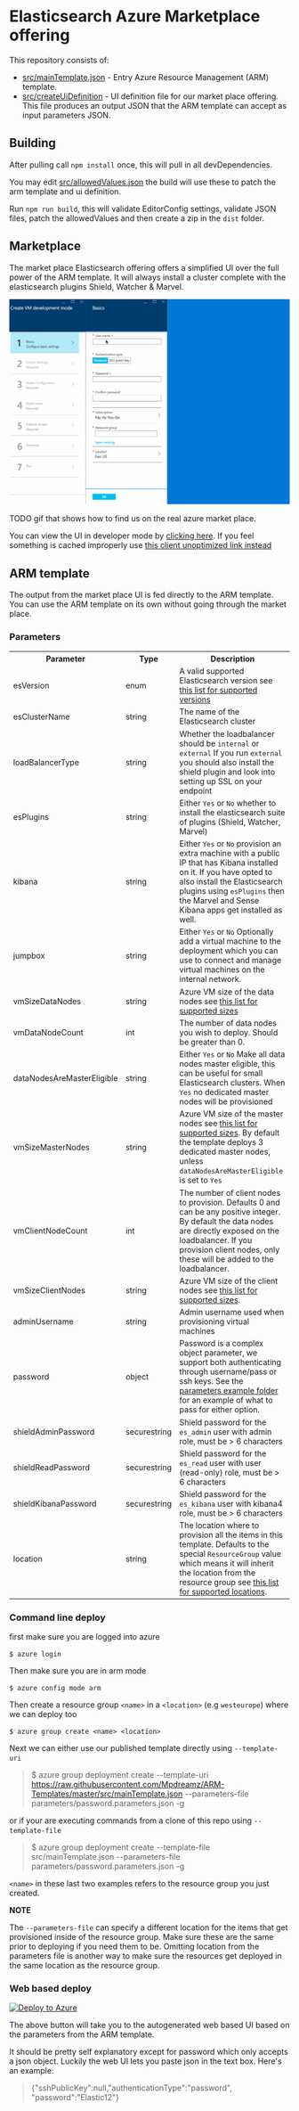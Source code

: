 # Elasticsearch Azure Marketplace offering

This repository consists of:

* [src/mainTemplate.json](src/mainTemplate.json) - Entry Azure Resource Management (ARM) template.
* [src/createUiDefinition](src/createUiDefinition.json) - UI definition file for our market place offering. This file produces an output JSON that the ARM template can accept as input parameters JSON.

## Building

After pulling call `npm install` once, this will pull in all devDependencies.

You may edit [src/allowedValues.json](src/allowedValues.json) the build will use these to patch the arm template and ui definition.

Run `npm run build`, this will validate EditorConfig settings, validate JSON files, patch the allowedValues and then create a zip in the `dist` folder.

## Marketplace

The market place Elasticsearch offering offers a simplified UI over the full power of the ARM template. It will always install a cluster complete with the elasticsearch plugins Shield, Watcher & Marvel.

![Example UI Flow](images/ui.gif)

TODO gif that shows how to find us on the real azure market place.

You can view the UI in developer mode by [clicking here](https://portal.azure.com/#blade/Microsoft_Azure_Compute/CreateMultiVmWizardBlade/internal_bladeCallId/anything/internal_bladeCallerParams/{"initialData":{},"providerConfig":{"createUiDefinition":"https%3A%2F%2Fraw.githubusercontent.com%2FMpdreamz%2FARM-Templates%2Fmaster%2Fsrc%2FcreateUiDefinition.json"}}). If you feel something is cached improperly use [this client unoptimized link instead](https://portal.azure.com/?clientOptimizations=false#blade/Microsoft_Azure_Compute/CreateMultiVmWizardBlade/internal_bladeCallId/anything/internal_bladeCallerParams/{"initialData":{},"providerConfig":{"createUiDefinition":"https%3A%2F%2Fraw.githubusercontent.com%2FMpdreamz%2FARM-Templates%2Fmaster%2Fsrc%2FcreateUiDefinition.json"}})

## ARM template

The output from the market place UI is fed directly to the ARM template. You can use the ARM template on its own without going through the market place.

### Parameters

<table>
  <tr><th>Parameter</td><th>Type</th><th>Description</th></tr>
  <tr><td>esVersion</td><td>enum</td>
    <td>A valid supported Elasticsearch version see <a href="https://github.com/Mpdreamz/ARM-Templates/blob/master/src/mainTemplate.json#L8">this list for supported versions</a>
    </td></tr>
  <tr><td>esClusterName</td><td>string</td>
    <td> The name of the Elasticsearch cluster
    </td></tr>

  <tr><td>loadBalancerType</td><td>string</td>
    <td>Whether the loadbalancer should be <code>internal</code> or <code>external</code>
    If you run <code>external</code> you should also install the shield plugin and look into setting up SSL on your endpoint
    </td></tr>

  <tr><td>esPlugins</td><td>string</td>
    <td>Either <code>Yes</code> or <code>No</code> whether to install the elasticsearch suite of
    plugins (Shield, Watcher, Marvel)
    </td></tr>

  <tr><td>kibana</td><td>string</td>
    <td>Either <code>Yes</code> or <code>No</code> provision an extra machine with a public IP that
    has Kibana installed on it. If you have opted to also install the Elasticsearch plugins using <code>esPlugins</code> then the Marvel and Sense Kibana apps get installed as well.
    </td></tr>

  <tr><td>jumpbox</td><td>string</td>
    <td>Either <code>Yes</code> or <code>No</code> Optionally add a virtual machine to the deployment which you can use to connect and manage virtual machines on the internal network.
    </td></tr>

  <tr><td>vmSizeDataNodes</td><td>string</td>
    <td>Azure VM size of the data nodes see <a href="https://github.com/Mpdreamz/ARM-Templates/blob/master/src/mainTemplate.json#L69">this list for supported sizes</a>
    </td></tr>

  <tr><td>vmDataNodeCount</td><td>int</td>
    <td>The number of data nodes you wish to deploy. Should be greater than 0.
    </td></tr>

  <tr><td>dataNodesAreMasterEligible</td><td>string</td>
    <td>Either <code>Yes</code> or <code>No</code> Make all data nodes master eligible, this can be useful for small Elasticsearch clusters. When <code>Yes</code> no dedicated master nodes will be provisioned
    </td></tr>

  <tr><td>vmSizeMasterNodes</td><td>string</td>
    <td>Azure VM size of the master nodes see <a href="https://github.com/Mpdreamz/ARM-Templates/blob/master/src/mainTemplate.json#L69">this list for supported sizes</a>. By default the template deploys 3 dedicated master nodes, unless <code>dataNodesAreMasterEligible</code> is set to <code>Yes</code>
    </td></tr>

  <tr><td>vmClientNodeCount</td><td>int</td>
    <td> The number of client nodes to provision. Defaults 0 and can be any positive integer. By default the data nodes are directly exposed on the loadbalancer. If you provision client nodes, only these will be added to the loadbalancer.
    </td></tr>

  <tr><td>vmSizeClientNodes</td><td>string</td>
    <td> Azure VM size of the client nodes see <a href="https://github.com/Mpdreamz/ARM-Templates/blob/master/src/mainTemplate.json#L69">this list for supported sizes</a>.
    </td></tr>

  <tr><td>adminUsername</td><td>string</td>
    <td>Admin username used when provisioning virtual machines
    </td></tr>

  <tr><td>password</td><td>object</td>
    <td>Password is a complex object parameter, we support both authenticating through username/pass or ssh keys. See the <a href="https://github.com/Mpdreamz/ARM-Templates/tree/master/parameters"> parameters example folder</a> for an example of what to pass for either option.
    </td></tr>

  <tr><td>shieldAdminPassword</td><td>securestring</td>
    <td>Shield password for the <code>es_admin</code> user with admin role, must be &gt; 6 characters
    </td></tr>

  <tr><td>shieldReadPassword</td><td>securestring</td>
    <td>Shield password for the <code>es_read</code> user with user (read-only) role, must be &gt; 6 characters
    </td></tr>

  <tr><td>shieldKibanaPassword</td><td>securestring</td>
    <td>Shield password for the <code>es_kibana</code> user with kibana4 role, must be &gt; 6 characters
    </td></tr>

  <tr><td>location</td><td>string</td>
    <td>The location where to provision all the items in this template. Defaults to the special <code>ResourceGroup</code> value which means it will inherit the location
    from the resource group see <a href="https://github.com/Mpdreamz/ARM-Templates/blob/master/src/mainTemplate.json#L197">this list for supported locations</a>.
    </td></tr>

</table>

### Command line deploy

first make sure you are logged into azure

```shell
$ azure login
```

Then make sure you are in arm mode

```shell
$ azure config mode arm
```

Then create a resource group `<name>` in a `<location>` (e.g `westeurope`) where we can deploy too

```shell
$ azure group create <name> <location>
```

Next we can either use our published template directly using `--template-uri`

> $ azure group deployment create --template-uri https://raw.githubusercontent.com/Mpdreamz/ARM-Templates/master/src/mainTemplate.json --parameters-file parameters/password.parameters.json -g <name>

or if your are executing commands from a clone of this repo using `--template-file`

> $ azure group deployment create --template-file src/mainTemplate.json --parameters-file parameters/password.parameters.json -g <name>

`<name>` in these last two examples refers to the resource group you just created.

**NOTE**

The `--parameters-file` can specify a different location for the items that get provisioned inside of the resource group. Make sure these are the same prior to deploying if you need them to be. Omitting location from the parameters file is another way to make sure the resources get deployed in the same location as the resource group.

### Web based deploy

<a href="https://portal.azure.com/#create/Microsoft.Template/uri/https%3A%2F%2Fraw.githubusercontent.com%2FMpdreamz%2FARM-Templates%2Fmaster%2Fsrc%2FmainTemplate.json" target="_blank">
   <img alt="Deploy to Azure" src="http://azuredeploy.net/deploybutton.png"/>
</a>

The above button will take you to the autogenerated web based UI based on the parameters from the ARM template.

It should be pretty self explanatory except for password which only accepts a json object. Luckily the web UI lets you paste json in the text box. Here's an example:

> {"sshPublicKey":null,"authenticationType":"password", "password":"Elastic12"}
